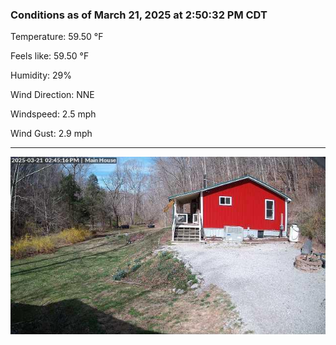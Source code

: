 ### Conditions as of March 21, 2025 at 2:50:32 PM CDT 

Temperature: 59.50 &deg;F

Feels like: 59.50 &deg;F

Humidity: 29%

Wind Direction: NNE

Windspeed: 2.5 mph

Wind Gust: 2.9 mph

---

<img src="./images/latest.jpeg"/>

